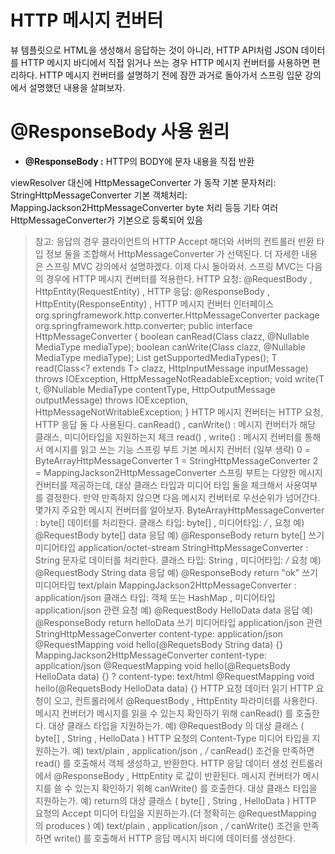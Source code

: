 HTTP 메시지 컨버터
======================  

뷰 템플릿으로 HTML을 생성해서 응답하는 것이 아니라, HTTP API처럼 JSON 데이터를 HTTP 메시지
바디에서 직접 읽거나 쓰는 경우 HTTP 메시지 컨버터를 사용하면 편리하다.
HTTP 메시지 컨버터를 설명하기 전에 잠깐 과거로 돌아가서 스프링 입문 강의에서 설명했던 내용을
살펴보자.

# @ResponseBody 사용 원리    
  
* **@ResponseBody :** HTTP의 BODY에 문자 내용을 직접 반환

viewResolver 대신에 HttpMessageConverter 가 동작
기본 문자처리: StringHttpMessageConverter
기본 객체처리: MappingJackson2HttpMessageConverter
byte 처리 등등 기타 여러 HttpMessageConverter가 기본으로 등록되어 있음
> 참고: 응답의 경우 클라이언트의 HTTP Accept 해더와 서버의 컨트롤러 반환 타입 정보 둘을 조합해서
HttpMessageConverter 가 선택된다. 더 자세한 내용은 스프링 MVC 강의에서 설명하겠다.
이제 다시 돌아와서.
스프링 MVC는 다음의 경우에 HTTP 메시지 컨버터를 적용한다.
HTTP 요청: @RequestBody , HttpEntity(RequestEntity) ,
HTTP 응답: @ResponseBody , HttpEntity(ResponseEntity) ,
HTTP 메시지 컨버터 인터페이스
org.springframework.http.converter.HttpMessageConverter
package org.springframework.http.converter;
public interface HttpMessageConverter<T> {
boolean canRead(Class<?> clazz, @Nullable MediaType mediaType);
boolean canWrite(Class<?> clazz, @Nullable MediaType mediaType);
List<MediaType> getSupportedMediaTypes();
T read(Class<? extends T> clazz, HttpInputMessage inputMessage)
throws IOException, HttpMessageNotReadableException;
void write(T t, @Nullable MediaType contentType, HttpOutputMessage
outputMessage)
throws IOException, HttpMessageNotWritableException;
}
HTTP 메시지 컨버터는 HTTP 요청, HTTP 응답 둘 다 사용된다.
canRead() , canWrite() : 메시지 컨버터가 해당 클래스, 미디어타입을 지원하는지 체크
read() , write() : 메시지 컨버터를 통해서 메시지를 읽고 쓰는 기능
스프링 부트 기본 메시지 컨버터
(일부 생략)
0 = ByteArrayHttpMessageConverter
1 = StringHttpMessageConverter
2 = MappingJackson2HttpMessageConverter
스프링 부트는 다양한 메시지 컨버터를 제공하는데, 대상 클래스 타입과 미디어 타입 둘을 체크해서
사용여부를 결정한다. 만약 만족하지 않으면 다음 메시지 컨버터로 우선순위가 넘어간다.
몇가지 주요한 메시지 컨버터를 알아보자.
ByteArrayHttpMessageConverter : byte[] 데이터를 처리한다.
클래스 타입: byte[] , 미디어타입: */* ,
요청 예) @RequestBody byte[] data
응답 예) @ResponseBody return byte[] 쓰기 미디어타입 application/octet-stream
StringHttpMessageConverter : String 문자로 데이터를 처리한다.
클래스 타입: String , 미디어타입: */*
요청 예) @RequestBody String data
응답 예) @ResponseBody return "ok" 쓰기 미디어타입 text/plain
MappingJackson2HttpMessageConverter : application/json
클래스 타입: 객체 또는 HashMap , 미디어타입 application/json 관련
요청 예) @RequestBody HelloData data
응답 예) @ResponseBody return helloData 쓰기 미디어타입 application/json 관련
StringHttpMessageConverter
content-type: application/json
@RequestMapping
void hello(@RequetsBody String data) {}
MappingJackson2HttpMessageConverter
content-type: application/json
@RequestMapping
void hello(@RequetsBody HelloData data) {}
?
content-type: text/html
@RequestMapping
void hello(@RequetsBody HelloData data) {}
HTTP 요청 데이터 읽기
HTTP 요청이 오고, 컨트롤러에서 @RequestBody , HttpEntity 파라미터를 사용한다.
메시지 컨버터가 메시지를 읽을 수 있는지 확인하기 위해 canRead() 를 호출한다.
대상 클래스 타입을 지원하는가.
예) @RequestBody 의 대상 클래스 ( byte[] , String , HelloData )
HTTP 요청의 Content-Type 미디어 타입을 지원하는가.
예) text/plain , application/json , */*
canRead() 조건을 만족하면 read() 를 호출해서 객체 생성하고, 반환한다.
HTTP 응답 데이터 생성
컨트롤러에서 @ResponseBody , HttpEntity 로 값이 반환된다.
메시지 컨버터가 메시지를 쓸 수 있는지 확인하기 위해 canWrite() 를 호출한다.
대상 클래스 타입을 지원하는가.
예) return의 대상 클래스 ( byte[] , String , HelloData )
HTTP 요청의 Accept 미디어 타입을 지원하는가.(더 정확히는 @RequestMapping 의 produces )
예) text/plain , application/json , */*
canWrite() 조건을 만족하면 write() 를 호출해서 HTTP 응답 메시지 바디에 데이터를 생성한다.
